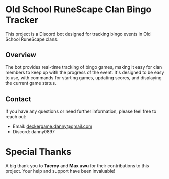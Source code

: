 # Old School RuneScape Clan Bingo Tracker

This project is a Discord bot designed for tracking bingo events in Old School RuneScape clans.

## Overview

The bot provides real-time tracking of bingo games, making it easy for clan members to keep up with the progress of the event. It's designed to be easy to use, with commands for starting games, updating scores, and displaying the current game status.

## Contact

If you have any questions or need further information, please feel free to reach out:

- Email: deckergame.danny@gmail.com
- Discord: danny0897

# Special Thanks

A big thank you to **Taercy** and **Max uwu** for their contributions to this project. Your help and support have been invaluable!
